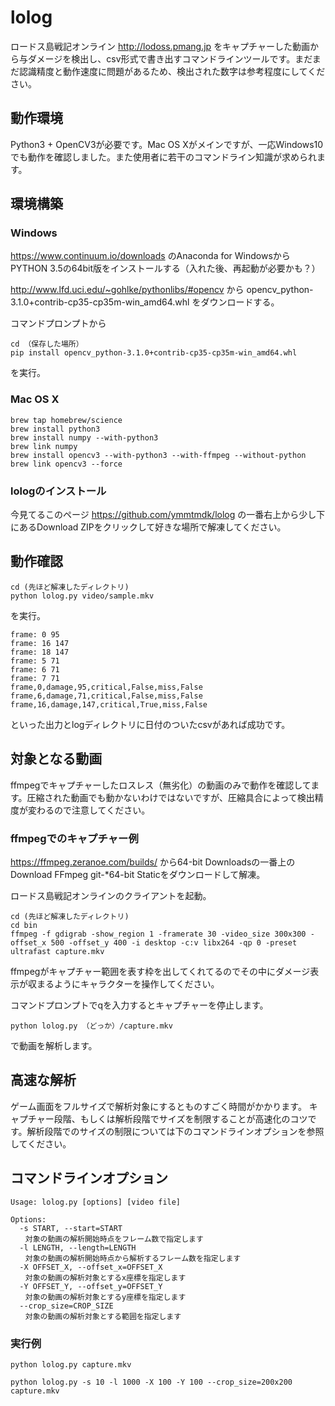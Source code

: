 # lolog
ロードス島戦記オンライン http://lodoss.pmang.jp をキャプチャーした動画から与ダメージを検出し、csv形式で書き出すコマンドラインツールです。まだまだ認識精度と動作速度に問題があるため、検出された数字は参考程度にしてください。

## 動作環境
Python3 + OpenCV3が必要です。Mac OS Xがメインですが、一応Windows10でも動作を確認しました。また使用者に若干のコマンドライン知識が求められます。

## 環境構築

### Windows

https://www.continuum.io/downloads のAnaconda for WindowsからPYTHON 3.5の64bit版をインストールする（入れた後、再起動が必要かも？）

http://www.lfd.uci.edu/~gohlke/pythonlibs/#opencv
から
opencv_python-3.1.0+contrib-cp35-cp35m-win_amd64.whl
をダウンロードする。

コマンドプロンプトから
```
cd （保存した場所）
pip install opencv_python-3.1.0+contrib-cp35-cp35m-win_amd64.whl
```
を実行。

### Mac OS X

```
brew tap homebrew/science
brew install python3
brew install numpy --with-python3
brew link numpy
brew install opencv3 --with-python3 --with-ffmpeg --without-python
brew link opencv3 --force
```

### lologのインストール
今見てるこのページ https://github.com/ymmtmdk/lolog の一番右上から少し下にあるDownload ZIPをクリックして好きな場所で解凍してください。

## 動作確認
```
cd (先ほど解凍したディレクトリ)
python lolog.py video/sample.mkv
```

を実行。

```
frame: 0 95
frame: 16 147
frame: 18 147
frame: 5 71
frame: 6 71
frame: 7 71
frame,0,damage,95,critical,False,miss,False
frame,6,damage,71,critical,False,miss,False
frame,16,damage,147,critical,True,miss,False
```

といった出力とlogディレクトリに日付のついたcsvがあれば成功です。

## 対象となる動画
ffmpegでキャプチャーしたロスレス（無劣化）の動画のみで動作を確認してます。圧縮された動画でも動かないわけではないですが、圧縮具合によって検出精度が変わるので注意してください。

### ffmpegでのキャプチャー例

https://ffmpeg.zeranoe.com/builds/ から64-bit Downloadsの一番上のDownload FFmpeg git-*64-bit Staticをダウンロードして解凍。

ロードス島戦記オンラインのクライアントを起動。

```
cd (先ほど解凍したディレクトリ)
cd bin
ffmpeg -f gdigrab -show_region 1 -framerate 30 -video_size 300x300 -offset_x 500 -offset_y 400 -i desktop -c:v libx264 -qp 0 -preset ultrafast capture.mkv
```

ffmpegがキャプチャー範囲を表す枠を出してくれてるのでその中にダメージ表示が収まるようにキャラクターを操作してください。

コマンドプロンプトでqを入力するとキャプチャーを停止します。

```
python lolog.py （どっか）/capture.mkv
```

で動画を解析します。

## 高速な解析

ゲーム画面をフルサイズで解析対象にするとものすごく時間がかかります。
キャプチャー段階、もしくは解析段階でサイズを制限することが高速化のコツです。解析段階でのサイズの制限については下のコマンドラインオプションを参照してください。

## コマンドラインオプション

```
Usage: lolog.py [options] [video file]

Options:
  -s START, --start=START
　　対象の動画の解析開始時点をフレーム数で指定します
  -l LENGTH, --length=LENGTH
　　対象の動画の解析開始時点から解析するフレーム数を指定します
  -X OFFSET_X, --offset_x=OFFSET_X
　　対象の動画の解析対象とするx座標を指定します
  -Y OFFSET_Y, --offset_y=OFFSET_Y
　　対象の動画の解析対象とするy座標を指定します
  --crop_size=CROP_SIZE
　　対象の動画の解析対象とする範囲を指定します
```

### 実行例
```
python lolog.py capture.mkv
```
```
python lolog.py -s 10 -l 1000 -X 100 -Y 100 --crop_size=200x200 capture.mkv
```
